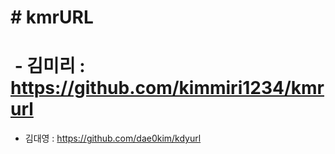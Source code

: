 # \# kmrURL

# 

#  - 김미리 : https://github.com/kimmiri1234/kmrurl

* 김대영 : https://github.com/dae0kim/kdyurl
